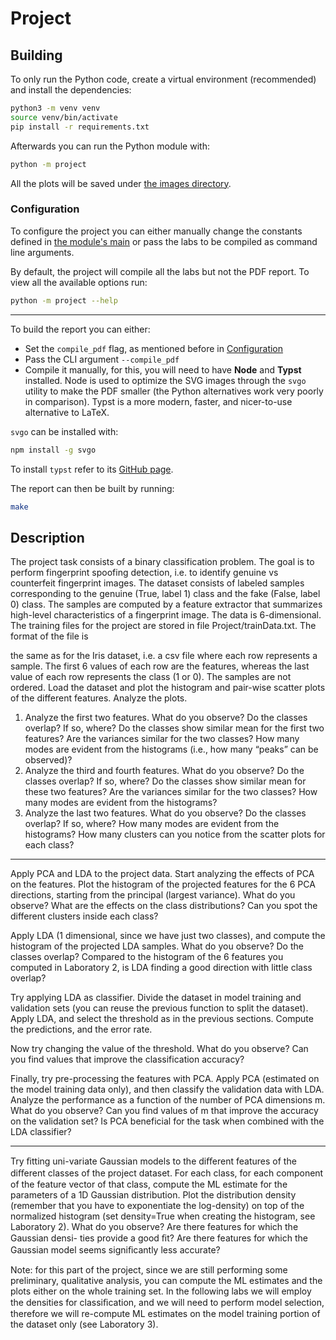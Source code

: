 # Project

## Building

To only run the Python code, create a virtual environment (recommended) and install the dependencies:

```bash
python3 -m venv venv
source venv/bin/activate
pip install -r requirements.txt
```

Afterwards you can run the Python module with:

```bash
python -m project
```

All the plots will be saved under [the images directory](report/imgs).

### Configuration

To configure the project you can either manually change the constants defined in [the module's main](project/__main__.py) or pass the labs to be compiled as command line arguments.

By default, the project will compile all the labs but not the PDF report. To view all the available options run:

```bash
python -m project --help
```

---

To build the report you can either:

- Set the `compile_pdf` flag, as mentioned before in [Configuration](#configuration)
- Pass the CLI argument `--compile_pdf`
- Compile it manually, for this, you will need to have **Node** and **Typst** installed. Node is used to optimize the SVG images through the `svgo` utility to make the PDF smaller (the Python alternatives work very poorly in comparison). Typst is a more modern, faster, and nicer-to-use alternative to LaTeX.

`svgo` can be installed with:

```bash
npm install -g svgo
```

To install `typst` refer to its [GitHub page](https://github.com/typst/typst?tab=readme-ov-file#installation).

The report can then be built by running:

```bash
make
```

## Description

The project task consists of a binary classification problem. The goal is to perform fingerprint spoofing
detection, i.e. to identify genuine vs counterfeit fingerprint images. The dataset consists of labeled
samples corresponding to the genuine (True, label 1) class and the fake (False, label 0) class. The
samples are computed by a feature extractor that summarizes high-level characteristics of a fingerprint
image. The data is 6-dimensional.
The training files for the project are stored in file Project/trainData.txt. The format of the file is

the same as for the Iris dataset, i.e. a csv file where each row represents a sample. The first 6 values of
each row are the features, whereas the last value of each row represents the class (1 or 0). The samples
are not ordered.
Load the dataset and plot the histogram and pair-wise scatter plots of the different features. Analyze
the plots.

1. Analyze the first two features. What do you observe? Do the classes overlap? If so, where? Do the
   classes show similar mean for the first two features? Are the variances similar for the two classes?
   How many modes are evident from the histograms (i.e., how many “peaks” can be observed)?
2. Analyze the third and fourth features. What do you observe? Do the classes overlap? If so, where?
   Do the classes show similar mean for these two features? Are the variances similar for the two
   classes? How many modes are evident from the histograms?
3. Analyze the last two features. What do you observe? Do the classes overlap? If so, where? How
   many modes are evident from the histograms? How many clusters can you notice from the scatter
   plots for each class?

---

Apply PCA and LDA to the project data. Start analyzing the effects of PCA on the features. Plot
the histogram of the projected features for the 6 PCA directions, starting from the principal (largest
variance). What do you observe? What are the effects on the class distributions? Can you spot the
different clusters inside each class?

Apply LDA (1 dimensional, since we have just two classes), and compute the histogram of the projected
LDA samples. What do you observe? Do the classes overlap? Compared to the histogram of the 6
features you computed in Laboratory 2, is LDA finding a good direction with little class overlap?

Try applying LDA as classifier. Divide the dataset in model training and validation sets (you can reuse
the previous function to split the dataset). Apply LDA, and select the threshold as in the previous
sections. Compute the predictions, and the error rate.

Now try changing the value of the threshold. What do you observe? Can you find values that improve
the classification accuracy?

Finally, try pre-processing the features with PCA. Apply PCA (estimated on the model training data
only), and then classify the validation data with LDA. Analyze the performance as a function of the
number of PCA dimensions m. What do you observe? Can you find values of m that improve the
accuracy on the validation set? Is PCA beneficial for the task when combined with the LDA classifier?

---

Try ﬁtting uni-variate Gaussian models to the diﬀerent features of the diﬀerent classes of the project
dataset. For each class, for each component of the feature vector of that class, compute the ML estimate
for the parameters of a 1D Gaussian distribution. Plot the distribution density (remember that you have
to exponentiate the log-density) on top of the normalized histogram (set density=True when creating
the histogram, see Laboratory 2). What do you observe? Are there features for which the Gaussian densi-
ties provide a good ﬁt? Are there features for which the Gaussian model seems signiﬁcantly less accurate?

Note: for this part of the project, since we are still performing some preliminary, qualitative analysis,
you can compute the ML estimates and the plots either on the whole training set. In the following labs
we will employ the densities for classiﬁcation, and we will need to perform model selection, therefore we
will re-compute ML estimates on the model training portion of the dataset only (see Laboratory 3).
